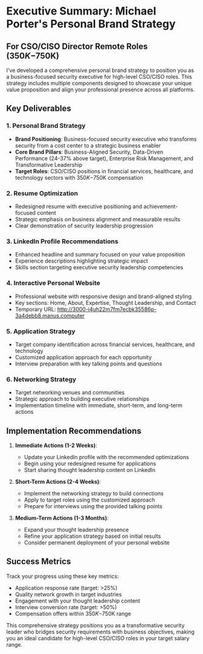 # Executive Summary: Michael Porter's Personal Brand Strategy
## For CSO/CISO Director Remote Roles ($350K-$750K)

I've developed a comprehensive personal brand strategy to position you as a business-focused security executive for high-level CSO/CISO roles. This strategy includes multiple components designed to showcase your unique value proposition and align your professional presence across all platforms.

## Key Deliverables

### 1. Personal Brand Strategy
- **Brand Positioning**: Business-focused security executive who transforms security from a cost center to a strategic business enabler
- **Core Brand Pillars**: Business-Aligned Security, Data-Driven Performance (24-37% above target), Enterprise Risk Management, and Transformative Leadership
- **Target Roles**: CSO/CISO positions in financial services, healthcare, and technology sectors with $350K-$750K compensation

### 2. Resume Optimization
- Redesigned resume with executive positioning and achievement-focused content
- Strategic emphasis on business alignment and measurable results
- Clear demonstration of security leadership progression

### 3. LinkedIn Profile Recommendations
- Enhanced headline and summary focused on your value proposition
- Experience descriptions highlighting strategic impact
- Skills section targeting executive security leadership competencies

### 4. Interactive Personal Website
- Professional website with responsive design and brand-aligned styling
- Key sections: Home, About, Expertise, Thought Leadership, and Contact
- Temporary URL: http://3000-i4uh22m7fm7ecbk35586p-3a4debb8.manus.computer

### 5. Application Strategy
- Target company identification across financial services, healthcare, and technology
- Customized application approach for each opportunity
- Interview preparation with key talking points and questions

### 6. Networking Strategy
- Target networking venues and communities
- Strategic approach to building executive relationships
- Implementation timeline with immediate, short-term, and long-term actions

## Implementation Recommendations

1. **Immediate Actions (1-2 Weeks)**:
   - Update your LinkedIn profile with the recommended optimizations
   - Begin using your redesigned resume for applications
   - Start sharing thought leadership content on LinkedIn

2. **Short-Term Actions (2-4 Weeks)**:
   - Implement the networking strategy to build connections
   - Apply to target roles using the customized approach
   - Prepare for interviews using the provided talking points

3. **Medium-Term Actions (1-3 Months)**:
   - Expand your thought leadership presence
   - Refine your application strategy based on initial results
   - Consider permanent deployment of your personal website

## Success Metrics
Track your progress using these key metrics:
- Application response rate (target: >25%)
- Quality network growth in target industries
- Engagement with your thought leadership content
- Interview conversion rate (target: >50%)
- Compensation offers within $350K-$750K range

This comprehensive strategy positions you as a transformative security leader who bridges security requirements with business objectives, making you an ideal candidate for high-level CSO/CISO roles in your target salary range.
